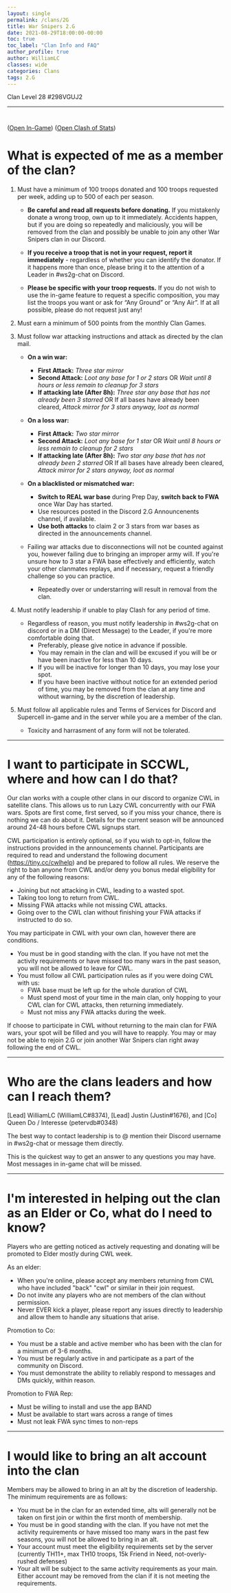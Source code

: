 ```yaml
---
layout: single
permalink: /clans/2G
title: War Snipers 2.G
date: 2021-08-29T18:00:00-00:00
toc: true
toc_label: "Clan Info and FAQ"
author_profile: true
author: WilliamLC
classes: wide
categories: Clans
tags: 2.G
---
```


Clan Level 28 #298VGUJ2

***

#
([Open In-Game](https://link.clashofclans.com/en?action=OpenClanProfile&tag=298VGUJ2)) ([Open Clash of Stats](https://www.clashofstats.com/clans/war-snipers-2.g-298VGUJ2/members/))

# What is expected of me as a member of the clan?

1. Must have a minimum of 100 troops donated and 100 troops requested per week, adding up to 500 of each per season.

	- **Be careful and read all requests before donating.** If you mistakenly donate a wrong troop, own up to it immediately. Accidents happen, but if you are doing so repeatedly and maliciously, you will be removed from the clan and possibly be unable to join any other War Snipers clan in our Discord.

	- **If you receive a troop that is not in your request, report it immediately** - regardless of whether you can identify the donator. If it happens more than once, please bring it to the attention of a Leader in #ws2g-chat on Discord.

	- **Please be specific with your troop requests.** If you do not wish to use the in-game feature to request a specific composition, you may list the troops you want or ask for “Any Ground” or “Any Air”. If at all possible, please do not request just any!

2. Must earn a minimum of 500 points from the monthly Clan Games.

3. Must follow war attacking instructions and attack as directed by the clan mail.
	+  **On a win war:**
		- **First Attack:** *Three star mirror*
		- **Second Attack:** *Loot any base for 1 or 2 stars* OR *Wait until 8 hours or less remain to cleanup for 3 stars*
		- **If attacking late (After 8h):** *Three star any base that has not already been 3 starred* OR If all bases have already been cleared, *Attack mirror for 3 stars anyway, loot as normal*

	+  **On a loss war:**
		- **First Attack:** *Two star mirror*
		- **Second Attack:** *Loot any base for 1 star* OR *Wait until 8 hours or less remain to cleanup for 2 stars*
		- **If attacking late (After 8h):** *Two star any base that has not already been 2 starred* OR If all bases have already been cleared, *Attack mirror for 2 stars anyway, loot as normal*

	+ **On a blacklisted or mismatched war:**
		- **Switch to REAL war base** during Prep Day, **switch back to FWA** once War Day has started.
		- Use resources posted in the Discord 2.G Announcenents channel, if available.
		- **Use both attacks** to claim 2 or 3 stars from war bases as directed in the announcements channel.

	+ Failing war attacks due to disconnections will not be counted against you, however failing due to bringing an improper army will. If you're unsure how to 3 star a FWA base effectively and efficiently, watch your other clanmates replays, and if necessary, request a friendly challenge so you can practice.
		- Repeatedly over or understarring will result in removal from the clan.

4. Must notify leadership if unable to play Clash for any period of time.
	+ Regardless of reason, you must notify leadership in #ws2g-chat on discord or in a DM (Direct Message) to the Leader, if you're more comfortable doing that.
		- Preferably, please give notice in advance if possible.
		- You may remain in the clan and will be excused if you will be or have been inactive for less than 10 days.
		- If you will be inactive for longer than 10 days, you may lose your spot.
		- If you have been inactive without notice for an extended period of time, you may be removed from the clan at any time and without warning, by the discretion of leadership.

5. Must follow all applicable rules and Terms of Services for Discord and Supercell in-game and in the server while you are a member of the clan.
	+ Toxicity and harrasment of any form will not be tolerated.

***

# I want to participate in SCCWL, where and how can I do that?
Our clan works with a couple other clans in our discord to organize CWL in satellite clans. This allows us to run Lazy CWL concurrently with our FWA wars. Spots are first come, first served, so if you miss your chance, there is nothing we can do about it. Details for the current season will be announced around 24-48 hours before CWL signups start.

CWL participation is entirely optional, so if you wish to opt-in, follow the instructions provided in the announcements channel. Participants are required to read and understand the following document (<https://tiny.cc/cwlhelp>) and be prepared to follow all rules. We reserve the right to ban anyone from CWL and/or deny you bonus medal eligibility for any of the following reasons:
- Joining but not attacking in CWL, leading to a wasted spot.
- Taking too long to return from CWL.
- Missing FWA attacks while not missing CWL attacks.
- Going over to the CWL clan without finishing your FWA attacks if instructed to do so.

You may participate in CWL with your own clan, however there are conditions.
+ You must be in good standing with the clan. If you have not met the activity requirements or have missed too many wars in the past season, you will not be allowed to leave for CWL.
+ You must follow all CWL participation rules as if you were doing CWL with us:
	- FWA base must be left up for the whole duration of CWL
	- Must spend most of your time in the main clan, only hopping to your CWL clan for CWL attacks, then returning immediately.
	- Must not miss any FWA attacks during the week.

If choose to participate in CWL without returning to the main clan for FWA wars, your spot will be filled and you will have to reapply. You may or may not be able to rejoin 2.G or join another War Snipers clan right away following the end of CWL.

***

# Who are the clans leaders and how can I reach them?

[Lead] WilliamLC (WilliamLC#8374), [Lead] Justin (Justin#1676), and [Co] Queen Do / Interesse (petervdb#0348)

The best way to contact leadership is to @ mention their Discord username in #ws2g-chat or message them directly.

This is the quickest way to get an answer to any questions you may have. Most messages in in-game chat will be missed.

***

# I'm interested in helping out the clan as an Elder or Co, what do I need to know?
Players who are getting noticed as actively requesting and donating will be promoted to Elder mostly during CWL week.

As an elder:
- When you're online, please accept any members returning from CWL who have included "back" "cwl" or similar in their join request.
- Do not invite any players who are not members of the clan without permission.
- Never EVER kick a player, please report any issues directly to leadership and allow them to handle any situations that arise.

Promotion to Co:
- You must be a stable and active member who has been with the clan for a minimum of 3-6 months.
- You must be regularly active in and participate as a part of the community on Discord.
- You must demonstrate the ability to reliably respond to messages and DMs quickly, within reason.

Promotion to FWA Rep:
- Must be willing to install and use the app BAND
- Must be available to start wars across a range of times
- Must not leak FWA sync times to non-reps

***

# I would like to bring an alt account into the clan
Members may be allowed to bring in an alt by the discretion of leadership. The minimum requirements are as follows:
+ You must be in the clan for an extended time, alts will generally not be taken on first join or within the first month of membership.
+ You must be in good standing with the clan. If you have not met the activity requirements or have missed too many wars in the past few seasons, you will not be allowed to bring in an alt.
+ Your account must meet the eligibility requirements set by the server (currently TH11+, max TH10 troops, 15k Friend in Need, not-overly-rushed defenses)
+ Your alt will be subject to the same activity requirements as your main. Either account may be removed from the clan if it is not meeting the requirements.
